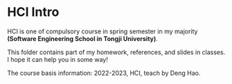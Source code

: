 # HCI Intro
HCI is one of compulsory course in spring semester in my majority **(Software Engineering School in Tongji University)**. 

This folder contains part of my homework, references, and slides in classes. I hope it can help you in some way!

The course basis information: 2022-2023, HCI, teach by Deng Hao.